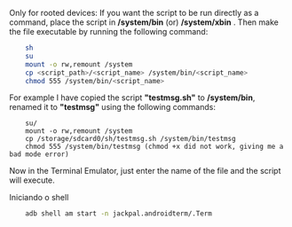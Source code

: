 

Only for rooted devices: If you want the script to be run directly as a
command, place the script in **/system/bin** (or) **/system/xbin** . Then make the
file executable by running the following command:

```sh
    sh
    su
    mount -o rw,remount /system
    cp <script_path>/<script_name> /system/bin/<script_name>
    chmod 555 /system/bin/<script_name>
```

For example I have copied the script **"testmsg.sh"** to **/system/bin**, renamed it
to **"testmsg"** using the following commands:

```
    su/
    mount -o rw,remount /system
    cp /storage/sdcard0/sh/testmsg.sh /system/bin/testmsg
    chmod 555 /system/bin/testmsg (chmod +x did not work, giving me a bad mode error)
```

Now in the Terminal Emulator, just enter the name of the file and the script
will execute.


Iniciando o shell

```sh
    adb shell am start -n jackpal.androidterm/.Term
```

